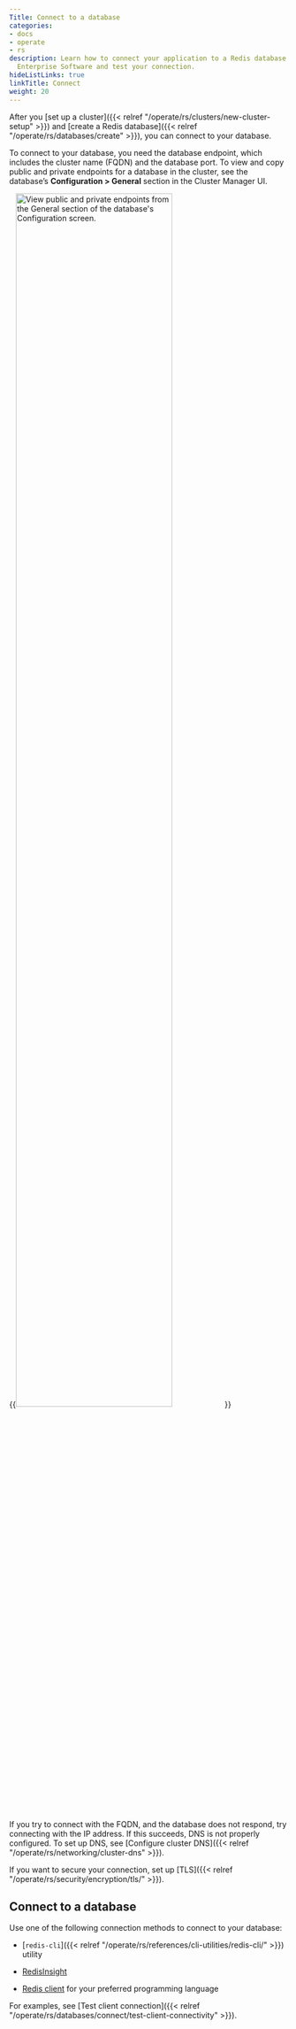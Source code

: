 ```yaml
---
Title: Connect to a database
categories:
- docs
- operate
- rs
description: Learn how to connect your application to a Redis database hosted by Redis
  Enterprise Software and test your connection.
hideListLinks: true
linkTitle: Connect
weight: 20
---
```


After you [set up a cluster]({{< relref "/operate/rs/clusters/new-cluster-setup" >}}) and [create a Redis database]({{< relref "/operate/rs/databases/create" >}}), you can connect to your database.

To connect to your database, you need the database endpoint, which includes the cluster name (FQDN) and the database port. To view and copy public and private endpoints for a database in the cluster, see the database’s **Configuration > General** section in the Cluster Manager UI.

{{<image filename="images/rs/screenshots/databases/config-general-endpoints.png" width="75%" alt="View public and private endpoints from the General section of the database's Configuration screen." >}}

If you try to connect with the FQDN, and the database does not respond, try connecting with the IP address. If this succeeds, DNS is not properly configured. To set up DNS, see [Configure cluster DNS]({{< relref "/operate/rs/networking/cluster-dns" >}}).

If you want to secure your connection, set up [TLS]({{< relref "/operate/rs/security/encryption/tls/" >}}).

## Connect to a database

Use one of the following connection methods to connect to your database:

- [`redis-cli`]({{< relref "/operate/rs/references/cli-utilities/redis-cli/" >}}) utility

- [RedisInsight](https://redis.com/redis-enterprise/redis-insight/)

- [Redis client](https://redis.io/docs/connect/clients/) for your preferred programming language

For examples, see [Test client connection]({{< relref "/operate/rs/databases/connect/test-client-connectivity" >}}).